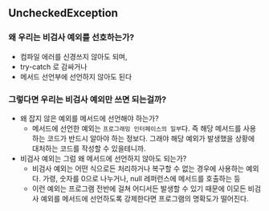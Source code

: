 ## UncheckedException
### 왜 우리는 비검사 예외를 선호하는가?

- 컴파일 에러를 신경쓰지 않아도 되며,
- try-catch 로 감싸거나
- 메서드 선언부에 선언하지 않아도 된다


### 그렇다면 우리는 비검사 예외만 쓰면 되는걸까?

- 왜 잡지 않은 예외를 메서드에 선언해야 하는가?
  - 메서드에 선언한 예외는 `프로그래밍 인터페이스의 일부`다. 즉 해당 메서드를 사용하는 코드가 반드시 알아야 하는 정보다. 그래야 해당 예외가 발생했을 상황에 대처하는 코드를 작성할 수 있을테니까.
- 비검사 예외는 그럼 왜 메서드에 선언하지 않아도 되는가?
  - 비검사 예외는 어떤 식으로든 처리하거나 복구할 수 없는 경우에 사용하는 예외다. 가령, 숫자를 0으로 나누거나, null 레퍼런스에 메서드를 호출하는 등
  - 이런 예외는 프로그램 전반에 걸쳐 어디서든 발생할 수 있기 때문에 이모든 비검사 예외를 메서드에 선언하도록 강제한다면 프로그램의 명확도가 떨어진다.
